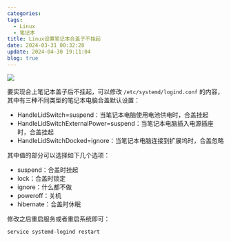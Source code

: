 ```yaml
---
categories: 
tags:
  - Linux
  - 笔记本
title: Linux设置笔记本合盖子不挂起
date: 2024-03-31 00:32:28
update: 2024-04-30 19:11:04
blog: true
---
```


![](/blog/img/Linux设置笔记本合盖子不挂起_image_1.png)

要实现合上笔记本盖子后不挂起，可以修改 `/etc/systemd/logind.conf` 的内容，其中有三种不同类型的笔记本电脑合盖默认设置：

- HandleLidSwitch=suspend：当笔记本电脑使用电池供电时，合盖挂起
- HandleLidSwitchExternalPower=suspend：当笔记本电脑插入电源插座时，合盖挂起
- HandleLidSwitchDocked=ignore：当笔记本电脑连接到扩展坞时，合盖忽略

其中值的部分可以选择如下几个选项：

- suspend：合盖时挂起
- lock：合盖时锁定
- ignore：什么都不做
- poweroff：关机
- hibernate：合盖时休眠

修改之后重启服务或者重启系统即可：

```
service systemd-logind restart
```
